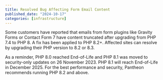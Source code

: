 ```yaml
---
title: Resolved Bug Affecting Form Email Content
published_date: "2024-10-17"
categories: [infrastructure]
---
```


Some customers have reported that emails from form plugins like Gravity Forms or Contact Form 7 have content truncated after upgrading from PHP 7.4 to PHP 8. A fix has been applied to PHP 8.2+. Affected sites can resolve by upgrading their PHP version to 8.2 or 8.3.

As a reminder, PHP 8.0 reached End-of-Life and PHP 8.1 was moved to security-only updates on 26 November 2023. PHP 8.1 will reach End-of-Life in December 2025. For the best performance and security, Pantheon recommends running PHP 8.2 and above.